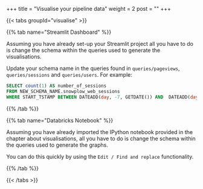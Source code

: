+++
title = "Visualise your pipeline data"
weight = 2
post = ""
+++

{{< tabs groupId="visualise" >}}

{{% tab name="Streamlit Dashboard" %}}

Assuming you have already set-up your Streamlit project all you have to do is change the schema within the queries used to generate the visualisations.

Update your schema name in the queries found in `queries/pageviews`, `queries/sessions` and `queries/users`. For example:

```sql
SELECT count(1) AS number_of_sessions
FROM NEW_SCHEMA_NAME.snowplow_web_sessions
WHERE START_TSTAMP BETWEEN DATEADD(day, -7, GETDATE()) AND  DATEADD(day, -1, GETDATE())
```

{{% /tab %}}

{{% tab name="Databricks Notebook" %}}

Assuming you have already imported the IPython notebook provided in the chapter about visualisations, all you have to do is change the schema within the queries used to generate the graphs.

You can do this quickly by using the `Edit / Find and replace` functionality.

{{% /tab %}}

{{< /tabs >}}
